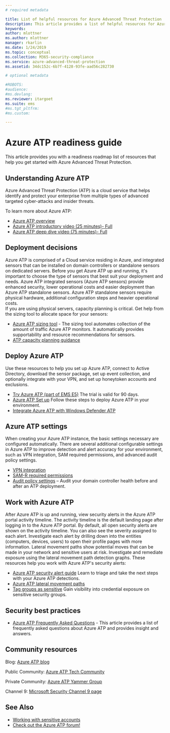 ```yaml
---
# required metadata

title: List of helpful resources for Azure Advanced Threat Protection | Microsoft Docs
description: This article provides a list of helpful resources for Azure ATP 
keywords:
author: mlottner
ms.author: mlottner
manager: rkarlin
ms.date: 1/24/2019
ms.topic: conceptual
ms.collection: M365-security-compliance
ms.service: azure-advanced-threat-protection
ms.assetid: 34dc152c-6b7f-4128-93fe-aad56c282730

# optional metadata

#ROBOTS:
#audience:
#ms.devlang:
ms.reviewer: itargoet
ms.suite: ems
#ms.tgt_pltfrm:
#ms.custom:

---
```




# Azure ATP readiness guide

This article provides you with a readiness roadmap list of resources that help you get started with Azure Advanced Threat Protection. 

## Understanding Azure ATP

Azure Advanced Threat Protection (ATP) is a cloud service that helps identify and protect your enterprise from multiple types of advanced targeted cyber-attacks and insider threats.
 
To learn more about Azure ATP: 
- [Azure ATP overview](what-is-atp.md)
- [Azure ATP introductory video (25 minutes)- Full](https://www.youtube.com/watch?v=EGY2m8yU_KE)
- [Azure ATP deep dive video (75 minutes)- Full](https://www.youtube.com/watch?v=QXZIfH0wP3Q)

## Deployment decisions

Azure ATP is comprised of a Cloud service residing in Azure, and integrated sensors that can be installed on domain controllers or standalone sensors on dedicated servers. Before you get Azure ATP up and running, it's important to choose the type of sensors that best suit your deployment and needs. Azure ATP integrated sensors (Azure ATP sensors) provide enhanced security, lower operational costs and easier deployment than Azure ATP standalone sensors. Azure ATP standalone sensors require physical hardware, additional configuration steps and heavier operational costs. <br>If you are using physical servers, capacity planning is critical. Get help from the sizing tool to allocate space for your sensors: 
- [Azure ATP sizing tool](http://aka.ms/aatpsizingtool) - The sizing tool automates collection of the amount of traffic Azure ATP monitors. It automatically provides supportability and resource recommendations for sensors. 
- [ATP capacity planning guidance](atp-capacity-planning.md)

## Deploy Azure ATP

Use these resources to help you set up Azure ATP, connect to Active Directory, download the sensor package, set up event collection, and optionally integrate with your VPN, and set up honeytoken accounts and exclusions. 
- [Try Azure ATP (part of EMS E5)](http://aka.ms/aatptrial)  The trial is valid for 90 days.
- [Azure ATP Set up](install-atp-step1.md) Follow these steps to deploy Azure ATP in your environment.
- [Integrate Azure ATP with Windows Defender ATP](integrate-wd-atp.md)

## Azure ATP settings

When creating your Azure ATP instance, the basic settings necessary are configured automatically. There are several additional configurable settings in Azure ATP to improve detection and alert accuracy for your environment, such as VPN integration, SAM required permissions, and advanced audit policy settings. 

- [VPN integration](install-atp-step6-vpn.md)
- [SAM-R required permissions](install-atp-step8-samr.md)
- [Audit policy settings](atp-advanced-audit-policy.md) – Audit your domain controller health before and after an ATP deployment. 

## Work with Azure ATP

After Azure ATP is up and running, view security alerts in the Azure ATP portal activity timeline. The activity timeline is the default landing page after logging in to the Azure ATP portal. By default, all open security alerts are shown on the activity timeline. You can also see the severity assigned to each alert. Investigate each alert by drilling down into the entities (computers, devices, users) to open their profile pages with more information. Lateral movement paths show potential moves that can be made in your network and sensitive users at risk. Investigate and remediate exposure using the lateral movement path detection graphs. These resources help you work with Azure ATP's security alerts: 

- [Azure ATP security alert guide](suspicious-activity-guide.md) Learn to triage and take the next steps with your Azure ATP detections.
- [Azure ATP lateral movement paths](use-case-lateral-movement-path.md)
- [Tag groups as sensitive](sensitive-accounts.md) Gain visibility into credential exposure on sensitive security groups.

## Security best practices

- [Azure ATP Frequently Asked Questions](atp-technical-faq.md) - This article provides a list of frequently asked questions about Azure ATP and provides insight and answers. 

## Community resources

Blog: [Azure ATP blog](https://aka.ms/aatpblog)

Public Community: [Azure ATP Tech Community](https://aka.ms/AatpCom)

Private Community: [Azure ATP Yammer Group](https://www.yammer.com/azureadvisors/#/threads/inGroup?type=in_group&feedId=9386893&view=all)

Channel 9: [Microsoft Security Channel 9 page](https://channel9.msdn.com/Shows/Microsoft-Security/)



## See Also

- [Working with sensitive accounts](sensitive-accounts.md)
- [Check out the Azure ATP forum!](https://aka.ms/azureatpcommunity)
